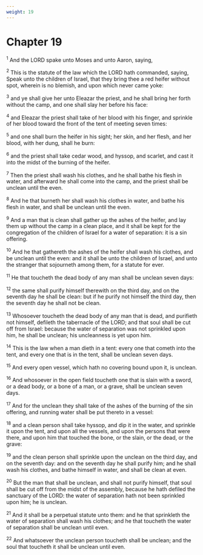```yaml
---
weight: 19
---
```


# Chapter 19

<sup>1</sup> And the LORD spake unto Moses and unto Aaron, saying, 

<sup>2</sup> This is the statute of the law which the LORD hath commanded, saying, Speak unto the children of Israel, that they bring thee a red heifer without spot, wherein is no blemish, and upon which never came yoke: 

<sup>3</sup> and ye shall give her unto Eleazar the priest, and he shall bring her forth without the camp, and one shall slay her before his face: 

<sup>4</sup> and Eleazar the priest shall take of her blood with his finger, and sprinkle of her blood toward the front of the tent of meeting seven times: 

<sup>5</sup> and one shall burn the heifer in his sight; her skin, and her flesh, and her blood, with her dung, shall he burn: 

<sup>6</sup> and the priest shall take cedar wood, and hyssop, and scarlet, and cast it into the midst of the burning of the heifer. 

<sup>7</sup> Then the priest shall wash his clothes, and he shall bathe his flesh in water, and afterward he shall come into the camp, and the priest shall be unclean until the even. 

<sup>8</sup> And he that burneth her shall wash his clothes in water, and bathe his flesh in water, and shall be unclean until the even. 

<sup>9</sup> And a man that is clean shall gather up the ashes of the heifer, and lay them up without the camp in a clean place, and it shall be kept for the congregation of the children of Israel for a water of separation: it is a sin offering. 

<sup>10</sup> And he that gathereth the ashes of the heifer shall wash his clothes, and be unclean until the even: and it shall be unto the children of Israel, and unto the stranger that sojourneth among them, for a statute for ever. 

<sup>11</sup> He that toucheth the dead body of any man shall be unclean seven days: 

<sup>12</sup> the same shall purify himself therewith on the third day, and on the seventh day he shall be clean: but if he purify not himself the third day, then the seventh day he shall not be clean. 

<sup>13</sup> Whosoever toucheth the dead body of any man that is dead, and purifieth not himself, defileth the tabernacle of the LORD; and that soul shall be cut off from Israel: because the water of separation was not sprinkled upon him, he shall be unclean; his uncleanness is yet upon him. 

<sup>14</sup> This is the law when a man dieth in a tent: every one that cometh into the tent, and every one that is in the tent, shall be unclean seven days. 

<sup>15</sup> And every open vessel, which hath no covering bound upon it, is unclean. 

<sup>16</sup> And whosoever in the open field toucheth one that is slain with a sword, or a dead body, or a bone of a man, or a grave, shall be unclean seven days. 

<sup>17</sup> And for the unclean they shall take of the ashes of the burning of the sin offering, and running water shall be put thereto in a vessel: 

<sup>18</sup> and a clean person shall take hyssop, and dip it in the water, and sprinkle it upon the tent, and upon all the vessels, and upon the persons that were there, and upon him that touched the bone, or the slain, or the dead, or the grave: 

<sup>19</sup> and the clean person shall sprinkle upon the unclean on the third day, and on the seventh day: and on the seventh day he shall purify him; and he shall wash his clothes, and bathe himself in water, and shall be clean at even. 

<sup>20</sup> But the man that shall be unclean, and shall not purify himself, that soul shall be cut off from the midst of the assembly, because he hath defiled the sanctuary of the LORD: the water of separation hath not been sprinkled upon him; he is unclean. 

<sup>21</sup> And it shall be a perpetual statute unto them: and he that sprinkleth the water of separation shall wash his clothes; and he that toucheth the water of separation shall be unclean until even. 

<sup>22</sup> And whatsoever the unclean person toucheth shall be unclean; and the soul that toucheth it shall be unclean until even. 


